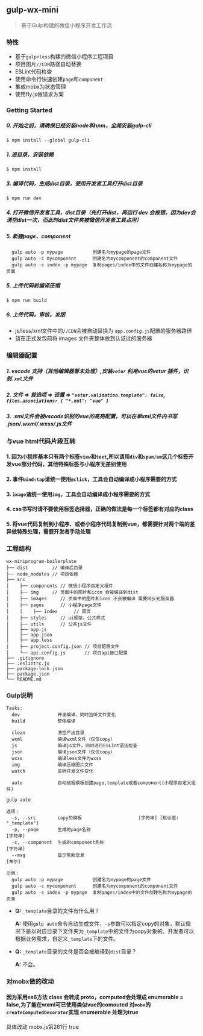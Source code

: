 ## gulp-wx-mini
>基于Gulp构建的微信小程序开发工作流


### 特性

+ 基于`gulp+less`构建的微信小程序工程项目
+ 项目图片`//CDN`路径自动替换
+ ESLint代码检查
+ 使用命令行快速创建`page`和`component` 
+ 集成mobx为状态管理
+ 使用fly.js做请求方案

### Getting Started

##### 0. 开始之前，请确保已经安装node和npm，全局安装gulp-cli
```
$ npm install --global gulp-cli
```
##### 1. 进目录，安装依赖
```
$ npm install
```
##### 3. 编译代码，生成dist目录，使用开发者工具打开dist目录
```
$ npm run dev
```
##### 4. 打开微信开发者工具，dist目录（先打开dist，再运行 dev 会报错，因为dev会清空dist一次，而此时dist文件夹被微信开发者工具占用）
##### 5. 新建page、component
```
  gulp auto -p mypage           创建名为mypage的page文件
  gulp auto -c mycomponent      创建名为mycomponent的component文件
  gulp auto -s index -p mypage  复制pages/index中的文件创建名称为mypage的页面
```
##### 5. 上传代码前编译压缩
```
$ npm run build
```
##### 6. 上传代码，审核，发版

* js/less/xml文件中的`//CDN`会被自动替换为 `app.config.js`配置的服务器路径
* 请在正式发包前将 images 文件夹整体放到认证过的服务器

### 编辑器配置

##### 1. vscode 支持（其他编辑器暂未处理）,安装`vetur` 利用vue的vetur 插件，识别`.xml`文件
##### 2. 文件 => 首选项 => 设置 => `"vetur.validation.template": false`, `files.associations: { "*.xml": "vue" }`
##### 3. .xml文件会被vscode识别的vue的高亮配置，可以在单xml文件内书写 .json/.wxml/.wxss/.js文件

### 与vue html代码片段互转

#### 1. 因为小程序基本只有两个标签`view`和`text`,所以请用`div`和`span/em`这几个标签开发vue部分代码，其他特殊标签与小程序无差别使用
#### 2. 事件`bind:tap`请统一使用`@click`，工具会自动编译成小程序需要的方式
#### 3. `image`请统一使用`img`，工具会自动编译成小程序需要的方式
#### 4. css书写时请不要使用标签选择器，正确的做法是每一个标签都有对应的class
#### 5. 将vue代码复制到小程序、或者小程序代码复制到vue，都需要针对两个端的差异做特殊处理，需要开发者手动处理

### 工程结构
```
wx-miniprogram-boilerplate
├── dist         // 编译后目录
├── node_modules // 项目依赖
├── src
│    ├── components // 微信小程序自定义组件
│    ├── img     // 页面中的图片和icon 会被编译到dist
│    ├── images     // 页面中的图片和icon 不会被编译 需要同步到服务器
│    ├── pages      // 小程序page文件
│    │    ├── index      // 首页
│    ├── styles     // ui框架，公共样式
│    ├── utils      // 公共js文件
│    ├── app.js
│    ├── app.json
│    ├── app.less
│    ├── project.config.json // 项目配置文件
│    └── api.config.js       // 项目api接口配置
├── .gitignore
├── .eslintrc.js
├── package-lock.json
├── package.json
└── README.md

```
### Gulp说明

```
Tasks:
  dev              开发编译，同时监听文件变化
  build            整体编译

  clean            清空产出目录
  wxml             编译wxml文件（仅仅copy）
  js               编译js文件，同时进行ESLint语法检查
  json             编译json文件（仅仅copy）
  wxss             编译less文件为wxss
  img              编译压缩图片文件
  watch            监听开发文件变化
  
  auto             自动根据模板创建page,template或者component(小程序自定义组件)

gulp auto 

选项：
  -s, --src        copy的模板                     [字符串] [默认值: "_template"]
  -p, --page       生成的page名称                                       [字符串]
  -c, --component  生成的component名称                                  [字符串]
  --msg            显示帮助信息                                           [布尔]

示例：
  gulp auto -p mypage           创建名为mypage的page文件
  gulp auto -c mycomponent      创建名为mycomponent的component文件
  gulp auto -s index -p mypage  复制pages/index中的文件创建名称为mypage的页面
```

- **Q:** `_template`目录的文件有什么用？


  **A:** 使用`gulp auto`命令自动生成文件，`-s`参数可以指定copy的对象，默认情况下是以对应目录下文件夹为`_template`中的文件为copy对象的。开发者可以根据业务需求，自定义`_template`下的文件。


- **Q:** `_template`目录的文件是否会被编译到`dist`目录？


  **A:** 不会。

### 对mobx做的改动
#### 因为采用es6方法  class 会转成 proto，computed会处理成 enumerable = false,为了能在wxml可已使用类似vue的comouted 对`mobx`的 `createComputedDecorator`实现 enumerable 处理为true
具体改动 mobx.js第261行 true

